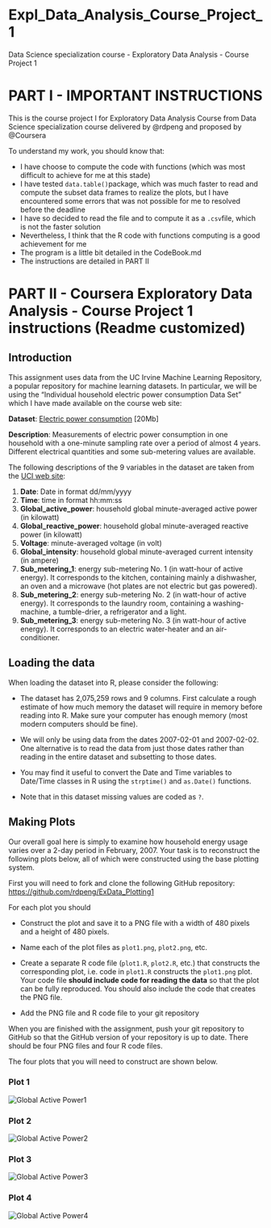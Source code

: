Expl_Data_Analysis_Course_Project_1
===================================

Data Science specialization course - Exploratory Data Analysis - Course Project 1

# PART I - **IMPORTANT INSTRUCTIONS**

This is the course project I for Exploratory Data Analysis Course from Data Science specialization course delivered by @rdpeng and proposed by @Coursera

To understand my work, you should know that:
* I have choose to compute the code with functions (which was most difficult to achieve for me at this stade)
* I have tested `data.table()`package, which was much faster to read and compute the subset data frames to realize the plots, but I have encountered some errors that was not possible for me to resolved before the deadline
* I have so decided to read the file and to compute it as a `.csv`file, which is not the faster solution
* Nevertheless, I think that the R code with functions computing is a good achievement for me
* The program is a little bit detailed in the CodeBook.md
* The instructions are detailed in PART II

# PART II - **Coursera Exploratory Data Analysis - Course Project 1 instructions** (Readme customized)

## Introduction

This assignment uses data from the UC Irvine Machine Learning Repository, a popular repository for machine learning datasets. In particular, we will be using the “Individual household electric power consumption Data Set” which I have made available on the course web site:

**Dataset**: [Electric power consumption](https://d396qusza40orc.cloudfront.net/exdata%2Fdata%2Fhousehold_power_consumption.zip) [20Mb]

**Description**: Measurements of electric power consumption in one household with a one-minute sampling rate over a period of almost 4 years. Different electrical quantities and some sub-metering values are available.

The following descriptions of the 9 variables in the dataset are taken from the [UCI web site](https://archive.ics.uci.edu/ml/datasets/Individual+household+electric+power+consumption):

1. **Date**: Date in format dd/mm/yyyy
2. **Time**: time in format hh:mm:ss
3. **Global_active_power**: household global minute-averaged active power (in kilowatt)
4. **Global_reactive_power**: household global minute-averaged reactive power (in kilowatt)
5. **Voltage**: minute-averaged voltage (in volt)
6. **Global_intensity**: household global minute-averaged current intensity (in ampere)
7. **Sub_metering_1**: energy sub-metering No. 1 (in watt-hour of active energy). It corresponds to the kitchen, containing mainly a dishwasher, an oven and a microwave (hot plates are not electric but gas powered).
8. **Sub_metering_2**: energy sub-metering No. 2 (in watt-hour of active energy). It corresponds to the laundry room, containing a washing-machine, a tumble-drier, a refrigerator and a light.
9. **Sub_metering_3**: energy sub-metering No. 3 (in watt-hour of active energy). It corresponds to an electric water-heater and an air-conditioner.

## Loading the data

When loading the dataset into R, please consider the following:

* The dataset has 2,075,259 rows and 9 columns. First calculate a rough estimate of how much memory the dataset will require in memory before reading into R. Make sure your computer has enough memory (most modern computers should be fine).

* We will only be using data from the dates 2007-02-01 and 2007-02-02. One alternative is to read the data from just those dates rather than reading in the entire dataset and subsetting to those dates.

* You may find it useful to convert the Date and Time variables to Date/Time classes in R using the `strptime()` and `as.Date()` functions.

* Note that in this dataset missing values are coded as `?`.

## Making Plots

Our overall goal here is simply to examine how household energy usage varies over a 2-day period in February, 2007. Your task is to reconstruct the following plots below, all of which were constructed using the base plotting system.

First you will need to fork and clone the following GitHub repository: https://github.com/rdpeng/ExData_Plotting1

For each plot you should

* Construct the plot and save it to a PNG file with a width of 480 pixels and a height of 480 pixels.

* Name each of the plot files as `plot1.png`, `plot2.png`, etc.

* Create a separate R code file (`plot1.R`, `plot2.R`, etc.) that constructs the corresponding plot, i.e. code in `plot1.R` constructs the `plot1.png` plot. Your code file **should include code for reading the data** so that the plot can be fully reproduced. You should also include the code that creates the PNG file.

* Add the PNG file and R code file to your git repository

When you are finished with the assignment, push your git repository to GitHub so that the GitHub version of your repository is up to date. There should be four PNG files and four R code files.

The four plots that you will need to construct are shown below.


### Plot 1

![Global Active Power1](https://github.com/SONEINT/ExData_Plotting1/raw/master/figure/unnamed-chunk-2.png)

### Plot 2

![Global Active Power2](https://github.com/SONEINT/ExData_Plotting1/raw/master/figure/unnamed-chunk-3.png)

### Plot 3

![Global Active Power3](https://github.com/SONEINT/ExData_Plotting1/raw/master/figure/unnamed-chunk-4.png)

### Plot 4

![Global Active Power4](https://github.com/SONEINT/ExData_Plotting1/raw/master/figure/unnamed-chunk-5.png)
